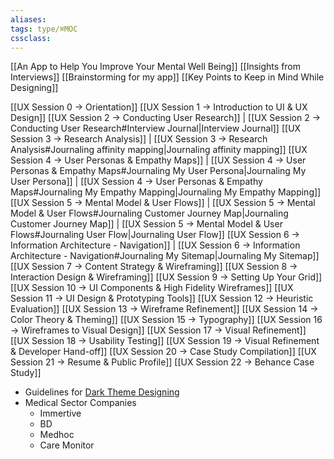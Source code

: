 ```yaml
---
aliases:
tags: type/⌘MOC 
cssclass:
---
```


[[An App to Help You Improve Your Mental Well Being]]
[[Insights from Interviews]]
[[Brainstorming for my app]]
[[Key Points to Keep in Mind While Designing]]

[[UX Session 0 → Orientation]]
[[UX Session 1 → Introduction to UI & UX Design]]
[[UX Session 2 → Conducting User Research]] | [[UX Session 2 → Conducting User Research#Interview Journal|Interview Journal]]
[[UX Session 3 → Research Analysis]] | [[UX Session 3 → Research Analysis#Journaling affinity mapping|Journaling affinity mapping]]
[[UX Session 4 → User Personas & Empathy Maps]] | [[UX Session 4 → User Personas & Empathy Maps#Journaling My User Persona|Journaling My User Persona]] | [[UX Session 4 → User Personas & Empathy Maps#Journaling My Empathy Mapping|Journaling My Empathy Mapping]]
[[UX Session 5 → Mental Model & User Flows]] | [[UX Session 5 → Mental Model & User Flows#Journaling Customer Journey Map|Journaling Customer Journey Map]] | [[UX Session 5 → Mental Model & User Flows#Journaling User Flow|Journaling User Flow]]
[[UX Session 6 → Information Architecture - Navigation]] | [[UX Session 6 → Information Architecture - Navigation#Journaling My Sitemap|Journaling My Sitemap]]
[[UX Session 7 → Content Strategy & Wireframing]]
[[UX Session 8 → Interaction Design & Wireframing]]
[[UX Session 9 → Setting Up Your Grid]]
[[UX Session 10 → UI Components & High Fidelity Wireframes]]
[[UX Session 11 → UI Design & Prototyping Tools]]
[[UX Session 12 → Heuristic Evaluation]]
[[UX Session 13 → Wireframe Refinement]]
[[UX Session 14 → Color Theory & Theming]]
[[UX Session 15 → Typography]]
[[UX Session 16 → Wireframes to Visual Design]]
[[UX Session 17 → Visual Refinement]]
[[UX Session 18 → Usability Testing]]
[[UX Session 19 → Visual Refinement & Developer Hand-off]]
[[UX Session 20 → Case Study Compilation]]
[[UX Session 21 → Resume & Public Profile]]
[[UX Session 22 → Behance Case Study]]


- Guidelines for [Dark Theme Designing](https://m2.material.io/design/color/dark-theme.html)
- Medical Sector Companies 
	- Immertive
	- BD
	- Medhoc
	- Care Monitor